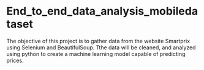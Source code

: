 # End_to_end_data_analysis_mobiledataset

The objective of this project is to gather data from the website Smartprix using Selenium and BeautifulSoup. 
Tthe data will be cleaned, and analyzed using python to create a machine learning model capable of predicting prices.
